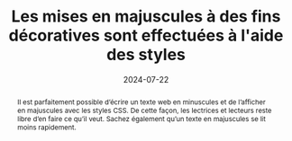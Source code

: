 ---
N: '187'
Rubrique: Présentation
title: Les mises en majuscules à des fins décoratives sont effectuées à l'aide des styles
detail: 
abstract: Il est parfaitement possible d’écrire un texte web en minuscules et de l’afficher en majuscules avec les styles CSS. De cette façon, les lectrices et lecteurs reste libre d’en faire ce qu’il veut. Sachez également qu’un texte en majuscules se lit moins rapidement.
categories: [" Présentation"]
agrege: O4187-E066
opquast: '4 187'
indiceebook: '66'
description: "Règle n° 066"
before: "065"
weight: "066"
after: "067"
actif: '1'
layout: rules
date: 2024-07-22
tags: ["accessibilité", ""]
objectif: ["Permettre un copier-coller des contenus indépendamment de la mise en forme entièrement en majuscules.", "Faciliter l'adaptation de la mise en forme pour les utilisateurs ayant des difficultés de lecture des textes entièrement en majuscules."]
Meo: ["Saisir les contenus HTML en respectant l'usage typographique pour les majuscules (début de phrase, noms propres, etc.).", "Utiliser la propriété CSS text-transform avec la valeur uppercase pour gérer les mises en majuscules décoratives."]
Controle: ["Désactiver le support des styles du site dans le navigateur ;", "
Identifier les textes qui apparaissent en majuscules lorsque les styles sont désactivés ;", "
Vérifier que l'usage des majuscules respecte le cadre des conventions typographiques de la langue utilisée. Par exemple&nbsp;: les sigles ou noms d'autrices ou l'auteurs dans une bibliographie peuvent être en majuscules."
]
epubcheck: 
ace: 
humancheck: true
Source: ["Opquast"]
Referentiel: [""]
steps: ["conception", "Fabrication"]
---